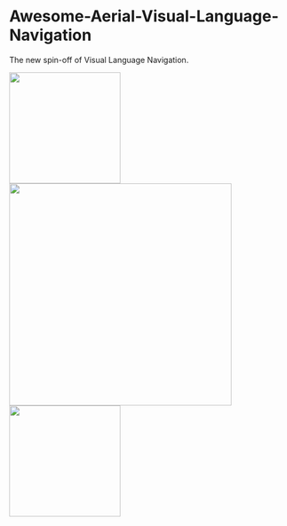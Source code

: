 # Awesome-Aerial-Visual-Language-Navigation
The new spin-off of Visual Language Navigation.

<img src="https://github.com/user-attachments/assets/a202973c-86cc-4b6b-9b41-1567c91587f8" width="200" /><img src="https://github.com/user-attachments/assets/b1897bca-a7c1-43d6-a9ce-95c8f1a1b7ce" width="400" /><img src="https://github.com/user-attachments/assets/cd307765-6cad-4d70-a624-559a339beebd" width="200" />
